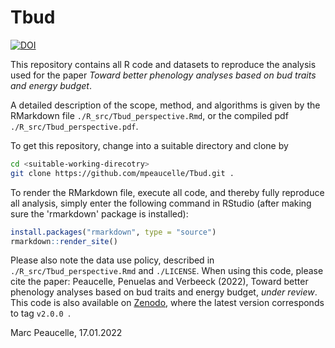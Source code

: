 # Tbud

[![DOI](https://zenodo.org/badge/DOI/10.5281/zenodo.5897267.svg)](https://doi.org/10.5281/zenodo.5897267)

This repository contains all R code and datasets to reproduce the analysis used for the paper *Toward better phenology analyses based on bud traits and energy budget*.

A detailed description of the scope, method, and algorithms is given by the RMarkdown file `./R_src/Tbud_perspective.Rmd`, or the compiled pdf `./R_src/Tbud_perspective.pdf`. 

To get this repository, change into a suitable directory and clone by
```bash
cd <suitable-working-direcotry>
git clone https://github.com/mpeaucelle/Tbud.git .
```

To render the RMarkdown file, execute all code, and thereby fully reproduce all analysis, simply enter the following command in RStudio (after making sure the 'rmarkdown' package is installed):
```r
install.packages("rmarkdown", type = "source")
rmarkdown::render_site()
```

Please also note the data use policy, described in `./R_src/Tbud_perspective.Rmd` and `./LICENSE`. When using this code, please cite the paper:
Peaucelle, Penuelas and Verbeeck (2022), Toward better phenology analyses based on bud traits and energy budget, *under review*.
This code is also available on [Zenodo](https://doi.org/10.5281/zenodo.5897267), where the latest version corresponds to tag `v2.0.0 `.

Marc Peaucelle, 17.01.2022
